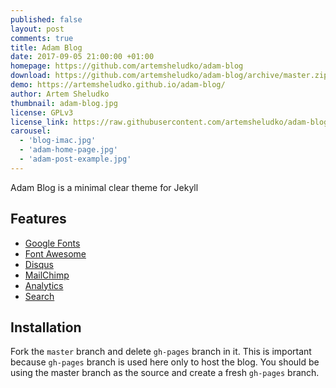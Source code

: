 ```yaml
---
published: false
layout: post
comments: true
title: Adam Blog
date: 2017-09-05 21:00:00 +01:00
homepage: https://github.com/artemsheludko/adam-blog
download: https://github.com/artemsheludko/adam-blog/archive/master.zip
demo: https://artemsheludko.github.io/adam-blog/
author: Artem Sheludko
thumbnail: adam-blog.jpg
license: GPLv3
license_link: https://raw.githubusercontent.com/artemsheludko/adam-blog/refs/heads/master/LICENSE
carousel: 
  - 'blog-imac.jpg'
  - 'adam-home-page.jpg'
  - 'adam-post-example.jpg'
---
```


Adam Blog is a minimal clear theme for Jekyll

## Features

* [Google Fonts](https://fonts.google.com/)
* [Font Awesome](https://fontawesome.io/)
* [Disqus](https://disqus.com/)
* [MailChimp](https://mailchimp.com/)
* [Analytics](https://analytics.google.com/analytics/web/)
* [Search](https://github.com/christian-fei/Simple-Jekyll-Search)

## Installation

Fork the `master` branch and delete `gh-pages` branch in it. This is important because `gh-pages` branch is used here only to host the blog. You should be using the master branch as the source and create a fresh `gh-pages` branch.
